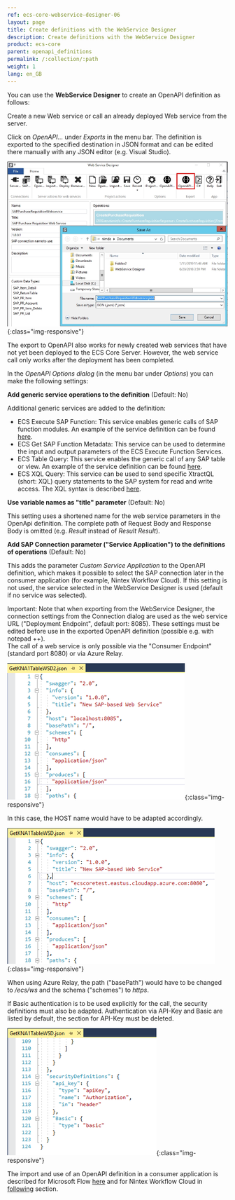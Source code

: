```yaml
---
ref: ecs-core-webservice-designer-06
layout: page
title: Create definitions with the WebService Designer
description: Create definitions with the WebService Designer
product: ecs-core
parent: openapi_definitions
permalink: /:collection/:path
weight: 1
lang: en_GB
---
```


You can use the **WebService Designer** to create an OpenAPI definition as follows: 

Create a new Web service or call an already deployed Web service from the server. 

Click on *OpenAPI...* under *Exports* in the menu bar. The definition is exported to the specified destination in JSON format and can be edited there manually with any JSON editor (e.g. Visual Studio). 

![ecscore-nwc_1](/img/content/ecscore-wsd_21.jpg){:class="img-responsive"}

The export to OpenAPI also works for newly created web services that have not yet been deployed to the ECS Core Server. However, the web service call only works after the deployment has been completed.

In the *OpenAPI Options dialog* (in the menu bar under *Options*) you can make the following settings:


**Add generic service operations to the definition** (Default: No)

Additional generic services are added to the definition:

- ECS Execute SAP Function: This service enables generic calls of SAP function modules. An example of the service definition can be found [here](../../../erpconnect-services/ecs/erpconnect-services-runtime/web-services/rest-without-tecs/function-module-with-rest).
- ECS Get SAP Function Metadata: This service can be used to determine the input and output parameters of the ECS Execute Function Services.
- ECS Table Query: This service enables the generic call of any SAP table or view. An example of the service definition can be found [here](../../../erpconnect-services/ecs/erpconnect-services-runtime/web-services/rest-without-tecs/ecs-table-with-rest). 
- ECS XQL Query: This service can be used to send specific XtractQL (short: XQL) query statements to the SAP system for read and write access. The XQL syntax is described [here](../../../erpconnect-services/ecs/erpconnect-services-runtime/application-development/xtractql-xql). 

**Use variable names as "title" parameter** (Default: No)

This setting uses a shortened name for the web service parameters in the OpenApi definition. The complete path of Request Body and Response Body is omitted (e.g. *Result* instead of *Result Result*).


**Add SAP Connection parameter ("Service Application") to the definitions of operations** (Default: No)

This adds the parameter *Custom Service Application* to the OpenAPI definition, which makes it possible to select the SAP connection later in the consumer application (for example, Nintex Workflow Cloud). If this setting is not used, the service selected in the WebService Designer is used (default if no service was selected).  

Important: Note that when exporting from the WebService Designer, the connection settings from the Connection dialog are used as the web service URL ("Deployment Endpoint", default port: 8085). These settings must be edited before use in the exported OpenAPI definition (possible e.g. with notepad ++). <br>
The call of a web service is only possible via the "Consumer Endpoint" (standard port 8080) or via Azure Relay.

![ecscore-nwc_1](/img/content/ecscore-wsd_22.png){:class="img-responsive"}
  
In this case, the HOST name would have to be adapted accordingly. 

![ecscore-nwc_1](/img/content/ecscore-wsd_23.png){:class="img-responsive"}

When using Azure Relay, the path ("basePath") would have to be changed to */ecs/ws* and the schema ("schemes") to *https*.  

If Basic authentication is to be used explicitly for the call, the security definitions must also be adapted. Authentication via API-Key and Basic are listed by default, the section for API-Key must be deleted.  

![ecscore-nwc_1](/img/content/ecscore-wsd_24.png){:class="img-responsive"}


The import and use of an OpenAPI definition in a consumer application is described for Microsoft Flow [here](../../integration_with_office_365/integration_with_microsoft_flow) and for Nintex Workflow Cloud in [following](../../integration_with_nintex/nintex_workflow_cloud) section.  